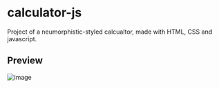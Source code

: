 # calculator-js
Project of a neumorphistic-styled calcualtor, made with HTML, CSS and javascript.

## Preview
![image](https://user-images.githubusercontent.com/76710601/139518876-c028c6e0-48ed-4054-9159-76f7ed841716.png)
